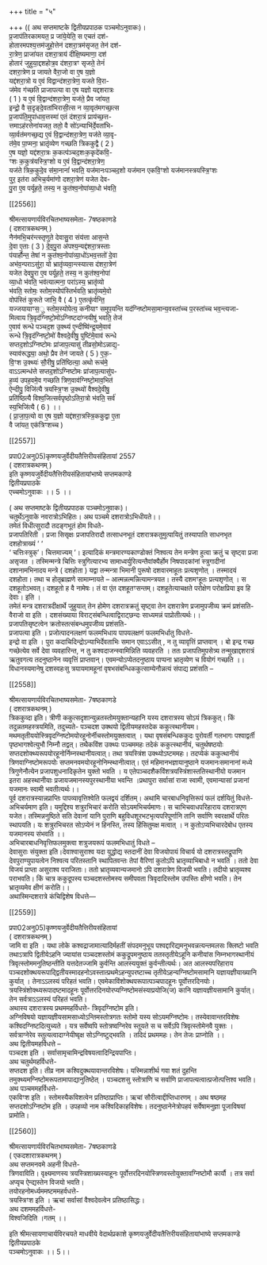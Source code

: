 +++
title = "५"

+++
(( अथ सप्तमाष्टके द्वितीयप्रपाठक पञ्चमोऽनुवाकः)।  
प्र॒जाप॑तिरकामयत॒ प्र जा॑ये॒येति॒ स एचतं दश॑-  
होतारमपश्य॒त्तम॑जुहो॒त्तेन॑ दशरा॒त्रम॑सृजत॒ तेन॑ दश॑-  
रा॒त्रेण॒ प्राजा॑यत दशरा॒त्राय॑ दीक्षि॒ष्यमाणा॒ दश॑  
होतारं जुहुया॒द्दशहोत्र॒व द॑शरा॒त्रꣳ सृजते॒ तेनं॑  
दशरा॒त्रेण प्र जायते वैरा॒जो वा ए॒ष य॒ज्ञो  
यद्द॑शरा॒त्रो य ए॒वं विद्वान्द॑शरा॒त्रेण॒ यजते वि॒रा-  
ज॑मेव ग॑च्छति प्राजापत्या वा ए॒ष यज्ञो यद्दशरात्रः  
( 1 ) य ए॒वं वि॒द्वान्द॑शरा॒त्रेण॒ यज॑ते॒ प्रैव जा॑यत॒  
इन्द्रो॒ वै स॒दृङ्दे॒वता॑भिरासी॒त्स न व्या॒वृत॑मगच्छ॒त्स  
प्र॒जाप॑ति॒मुपा॑धाव॒त्तस्मा॑ एतं द॑शरा॒त्रं प्राय॑च्छ॒त्त-  
त्तमाऽह॑रत्तेना॑यजत॒ ततो॒ वै सो॑ऽन्याभि॑र्दे॒वता॑भि-  
व्या॒र्वत॑मगच्छ॒द्य ए॒वं वि॒द्वान्द॑शरा॒त्रेण॒ यज॑ते व्या॒वृ-  
त॑मे॒व पा॒प्मना॒ भ्रातृ॑व्येण गच्छति त्रिककुद्वै ( 2 )  
ए॒ष यज्ञो॒ यद्द॑शरा॒त्रः क॒कत्प॑ञ्चद॒शःक॒कृदे॑कवि॒-  
ꣳशः क॒कुत्र॑यस्त्रि॒ꣳशो य ए॒वं वि॒द्वान्द॑शरा॒त्रेण॒  
यज॑ते त्रिक॒कुदे॒व स॑मा॒नानां॑ भवति॒ यज॑मानःपञ्चद॒शो यज॑मान एकवि॒ꣳशो यज॑मानस्त्रयस्त्रि॒ꣳशः  
पुर॒ इत॑रा अभिच॒र्यमा॑णो दशरा॒त्रेण॑ यजेत देव-  
पु॒रा ए॒व पर्यूहते॒ तस्य॒ न कुत॑श्व॒नोपा॑व्या॒धो भ॑वति॒

[[2556]]

श्रीमत्सायणार्यविरचितभाष्यसमेता- 7षष्ठकाणडे  
( दशरात्रकथनम् )  
नैन॑मभि॒चर॑न्त्स्तृणुते देवासु॒रा संय॑त्ता आस॒न्ते  
दे॒वा ए॒ताः ( 3 ) दे॒व॒पु॒रा अ॑पश्य॒न्यद्द॑शरा॒त्रस्ताः  
प॑यार्हौन्त॒ तेषां न कुत॑श्व॒नोपा॑व्या॒धो॑ऽभव॒त्ततो॑ दे॒वा  
अभ॑व॒न्पराऽसु॑रा॒ यो भ्रातृ॑व्यवा॒न्त्स्यात्स द॑शरा॒त्रेण॑  
यजेत देवपु॒रा ए॒व पर्यूहते॒ तस्य॒ न कुत॑श्व॒नोपा॑  
व्या॒धो भ॑वति॒ भव॑त्यात्मना॒ परा॑ऽस्य॒ भ्रातृ॑व्यो  
भ॑वति॒ स्तोमः॒ स्तोम॒स्योप॑स्तिर्भवति॒ भ्रातृ॑व्यमे॒वो  
वोप॑स्तिं कुरूते जाभि॒ वै ( 4 ) ए॒तत्कृ॑र्वन्ति॒  
यज्जयायाꣳस॒ु स्तोम॒स्योपेत्य॒ कनीयाꣳ समुप॒यन्ति यद॑ग्निष्टोमसा॒मान्य॒वस्ता॑च्च प॒रस्ता॑च्च भव॒न्त्यजा-  
मित्वाय त्रि॒वृद॑ग्निष्टो॒मो॑ऽग्निष्टदा॑ग्नयीषु॑ भवति॒ तेज॑  
ए॒वाव॑ रून्धे पञ्चद॒श उ॒क्थ्य॑ ए॒न्दीष्वि॑न्द्र॒यमे॒वाव॑  
रून्धे त्रि॒वृद॑ग्निष्टो॒मो॑ वैश्वदे॒वीषु॒ पुष्टि॑मे॒वाव॑ रून्धे  
सप्तद॒शोऽग्निष्टोमः प्रा॑जाप॒त्यासु॑ तीव्रसो॒मोऽन्नाद्य॒-  
स्याव॑रूद्ध्या॒ अथो॒ प्रैव तेन॑ जायते ( 5 ) ए॒क॒-  
वि॒ꣳश उ॒क्थ्यः॑ सौ॒रीषु॒ प्रति॑ष्ठित्या॒ अथो रूच॑मे॒  
वाऽऽत्मन्ध॑त्ते सप्तद॒शो॑ऽग्निष्टोमः प्रा॑जाप॒त्यासु॑प-  
ह॒व्य॑ उपह॒वमे॒व गच्छति त्रिण॒वाव॑ग्निष्टो॒माव॒भित॑  
ऐन्दीपु॒ विजि॑त्यै त्रयस्त्रि॒ꣳश उ॒क्थ्यो॑ वैश्वदे॒वीषु॒  
प्रति॑ष्ठित्यै विश्व॒जित्सर्वपृष्ठोऽतिरा॒त्रो भ॑वति॒ सर्व॑  
स्य॒भिजि॑त्यै ( 6 ) ।।  
( प्रा॒जा॒प॒त्यो वा ए॒ष य॒ज्ञो यद्द॑शरा॒त्रस्त्रि॒ककुद्वा ए॒ता  
वै जा॑यत॒ एक॑त्रिꣳशच्च )

[[2557]]

प्रपा02अनु05)कृष्णयजुर्वेदीयतैत्तिरीयसंहितायां 2557  
( दशरात्रकथनम् )  
इति कृष्णयजुर्वेदीयतैत्तिरीयसंहितायांभाष्ये सप्तमकाण्डे  
द्वितीयप्रपाठके  
एच्चमोऽनुवाकः ।। 5 ।।

( अथ सप्तमाष्टके द्वितीयप्रपाठक पञ्चमोऽनुवाकः)।  
चतुर्थेऽनुवाके नवरात्रोऽभिहितः। अथ पञ्चमे दशरात्रोऽभिधीयते।।  
तमेतं विधीत्सुरादौ तदङ्गभूतं होम विधते-  
प्रजापतिरिती । प्रजा सिसृक्षः प्रजापतिरादौ तत्साधनभूतं दशरात्रकतुमुत्पायितुं तस्यापाति साधनभृत दशहोत्राख्यं ‘ ‘  
‘ चत्तिःस्त्रुक्’। चित्तमाज्यम् ’। इत्यादिकं मन्त्रमारण्यकाण्डोक्तं निश्वत्य तेन मन्त्रेण हुत्वा क्रतुं च सृष्ट्वा प्रजा असृजत । तस्मिन्मन्त्रे चित्तिः स्त्रुगित्यारभ्य सामाध्वर्युरित्यन्तैवांक्यैर्होम निषपादकांनां स्त्रुगादीनां दशानामभिनादय मन्त्रे ( दशहोता ) यद्वा तन्मन्त्रा भिमानी पुरूषो दशवारमाहूतः प्रत्यशृणोत् । तस्मादयं दशहोता। तथा च होतृब्राह्मणे सामाम्नायते – आत्मन्नत्मन्नित्यामन्त्रयत। तस्यै दशमꣳहूतः प्रत्यशृणोत् । स दशहूतोऽभवत्। दशहूतो ह वै नामेषः। तं वा एंत दशहूतꣳसन्तम्। दशहूतेत्याचक्षते परोक्षेण परोक्षप्रिया इव हि देवाः। इति ।  
तमेतं मन्त्र दशरात्रदीक्षार्थे जुहुयात् तेन होमेण दशरात्रक्रतुं सृष्ट्वा तेन दशरात्रेण प्रजामुपजीव्य क्रमं प्रशंसति-  
वैराजो वा इति । दशसंख्याया विराट्संबन्धित्वाद्विराट्छन्दः साध्यमन्नं पाप्रोतीत्यर्थः।।  
प्रजापतिसृष्टत्वेन क्रतोस्तत्संबन्धमुपजीव्य प्रशंसति-  
प्रजापत्या इति । प्रजोत्पादनलक्षणं फलमभिधाय पापयलक्षणं फलमभिर्धातु विधत्ते-  
इन्द्रो वा इति । पुरा कदाचिदिन्द्रोऽन्याभिर्देवताभिः समान एवाऽऽसीत् , न तु व्यावृत्तिं प्राप्तवान् । बो इन्द्र गच्छ गच्छेत्येव सर्वे देवा व्यवहारिन्त, न तु कश्वदाजन्स्वामिन्निति व्यवहरति । ततः प्रजापतिमुपसेत्र्य तन्मुखाद्दशरात्रं ऋतुवगत्य तदनुष्ठानेन व्यवृत्तिं प्राप्तवान्। एवमन्योऽप्येतदनुष्ठाय पाप्पना भ्रातृव्येण च वियोगं गच्छति ।।  
विधानस्यमानेषु दशस्वहःसु त्रयायमामहूनां वृषभसंबन्धिककुत्साम्येनौन्नत्यं संपाद्य प्रशंसति –

[[2558]]

श्रीमत्सायणार्यविरचितभाष्यसमेता- 7षष्ठकाणडे  
( दशरात्रकथनम् )  
त्रिककुव्दा इति। त्रीणी ककुत्सदृशान्युन्नतस्तोमयुक्तान्यहानि यस्य दशरात्रस्य सोऽयं त्रिककुत्। किं तदुन्नतमहस्त्रयमिति, तदुच्यते- पञ्चदश उक्थयो द्वितीयमहस्तदेक ककुत्स्थानीयम। मथमतृतीययोस्त्रिवृदग्निष्टोमयोरहूनोर्नीचस्तोमयुक्तत्वात् । यथा वृषसंबन्धिककुदः पुरोवर्ती गलभागः पश्वाद्वर्ती पृष्ठभागश्वेत्युभौ निम्नौ तद्वत्। तथैकविंश उक्थ्पः पञ्चममहः तदेकं ककुत्स्थानीयं, चतुर्थषष्ठयोः सप्तदशोक्थ्यरूपयोरहूनोर्निम्नस्थानीयत्वात्। तथा त्रयस्त्रिंश उक्थ्योऽष्टममहः। तदप्येकं ककुत्थानीयं त्रिणवाग्निष्टोमरूपयोः सप्तमनवमयोरहूनोनिम्स्थानीत्वात्। एतं महिमानभज्ञायानुष्ठाने यजमानःसमानानां मध्ये त्रिगुणेनौत्येन प्रजापशुधनादिकृतेन युक्तो भवति । य एतेपञ्चदशैकविंशत्रयस्त्रिंशास्ततिस्थानीयो यजमान इतरा अहस्थानीयाः प्रजायजमानस्यपुरस्थानीया भवन्ति ।प्रथापुरा सर्वासां राजा स्वामी, एवमान्यासां प्रजानां यजमानः स्वामी भवतीत्यर्थः।।  
पूर्व दशरात्रस्यान्नप्राप्तिः पापव्यावृत्तिश्वेति फलद्वयं दर्शितम्। अथामि चारबाधनिवृत्तिरूपं फलं दर्शयितुं विधत्ते-  
अभिचर्यमाण इति। यमुद्दिश्य शत्रुरभिचारं करोति सोऽयमभिचर्यमाणः। स चाभिचवाधपरिहाराय दशरात्रएण यजेत। तस्मिन्ननुष्ठिते सति देवानां यानि पुराणि बहुविधशूरभटभृत्यपरिपूर्णानि तानि सर्वाणि स्वरक्षार्थे परितः स्थापयति। यः शत्रुरभिचरत सोऽप्येनं न हिनस्ति, तस्य हिंसितुमक्ष मत्वात् । न कुतोऽप्यभिचारदेबोध एतस्य यजमानस्य संभवति ।।  
अभिचारबाधनिवृत्तिफलमुक्त्वा शत्रुजयरूपं फलमभिधातुं विधते –  
देवासुराः संयुक्ता इति।देवाश्वासुराश्व यदा युद्धोद्य स्तदानीं देवा विजयोपायं विचार्य यो दशरात्रस्तद्रूपाणि देवपुराण्युपायत्वेन निश्वत्य परितस्तानि स्थापितवन्तः तेपां वैरिणां कुतोऽपि भ्रातृव्याभिबाधो न भवति । ततो देवा विजयं प्राप्ता असुराश्व पराजिताः। ततो भ्रातृव्यवान्यजमानो ऽपि दशरात्रेण विजयी भवति। तदीयो भ्रातृव्यश्व पराभवति। किं चात्र ककुदूपस्य पञ्चदशस्तोमस्य समीपवता त्रिवृदादिस्तोम उपस्तिः क्षीणो भवति। तेन भ्रातृव्यमेव क्षीणं करोति।।  
अथास्मिन्दशरात्रे कंचिद्विशेष विधत्ते—

[[2559]]

प्रपा02अनु05)कृष्णयजुर्वेदीयतैत्तिरीयसंहितायां  
( दशरात्रकथनम् )  
जामि वा इति । यथा लोके कश्वद्राजामात्यादिर्महतीं संपदमनुभूय पश्वद्दारिद्यमनुभवन्नत्यन्तमलसः क्लिष्टो भवति तथाऽत्रापि द्वितीयेऽहनि ज्यायांस पञ्चदशस्तोमं ककुद्रूपमनुष्ठाय ततस्तृतीयेऽहूनि कनीयांस निम्नभागस्थानीयं त्रिवृत्स्तोममनुतिष्ठन्तीति यत्तदेतज्जामि कुर्वन्ति आलस्ययुक्तं कुर्वन्तीत्यर्थः। अत आलस्यपरिहाराय पञ्चदशोक्थयरूपाद्द्वितीयस्मादहनोऽवस्तात्प्रथमेऽहन्युपरष्टाच्च तृतीयेऽहन्यग्निष्टोमसामानि यज्ञायज्ञीयाख्यानि कुर्यात् । तेनाऽऽलस्यं परिहतं भवति। एवमेकाविंशोक्थपरूपात्पञ्चपादहूनः पूर्वोत्तरदिनयोः। त्रयस्त्रिंशोक्थ्यरूपादष्टमादहूनः पूर्वोत्तरदिनयोरप्यग्निष्टोमसंस्याप्रयोजि(ज) कानि यज्ञायज्ञीयसामानि कुर्यात्। तेन सर्वत्राऽऽलस्यं परिहतं भवति।  
अथास्य दशरात्रस्य प्रथममहर्विधत्ते- त्रिवृदग्निष्टोम इति।  
अग्निविषयो यज्ञायज्ञीयसामसाध्योऽन्तिमस्तोत्रगतः स्तोमो यस्य सोऽयमग्निष्टोमः। तस्येवावान्तरविशेषः कश्विदग्निष्टदित्युच्यते । यत्र सर्वेष्वपि स्तोत्रष्वग्निरेव स्तूयते स च सर्वेऽपि त्रिवृत्स्तोमेनवै युक्तः । सर्वत्राग्नेरेव स्तुत्यत्वादाग्नेयीष्वृक्ष सोऽग्निष्टुद्भवति । तदिदं प्रथममहः। तेन तेजः प्राप्नोति ।।  
अथ द्वितीयमहर्विधत्ते –  
पञ्चदश इति । सर्वासामृचामिन्द्रविषयत्वादिन्द्रियपाप्तिः।  
अथ चतुर्थमहर्विधत्ते-  
सप्तदश इति। तीव्र नाम कश्विदुक्थयावान्तरविशेषः। यस्मिन्नाशीर्थ गवा शतं दुहन्ति तमुक्थ्यमग्निष्टोमरूपतामापाद्यानुतिष्ठेत् । पञ्चदशसु स्तोत्राणि च सर्वाणि प्राजापत्यत्वात्प्रजोत्पत्तिश्व भवति। अथ पञ्चममहर्विधत्ते-  
एकविꣳश इति । स्तोमस्यैकविशत्वेन प्रतिष्ठाप्राप्तिः। ऋचां सौरीत्वाद्दीप्तिधारणम् । अथ षष्ठमह  
सप्तदशोऽग्निष्टोम इति । उपहव्यो नाम कश्विदिकाहविशेषः। तदनुष्ठानेनेत्रोपहवं सर्वेषामनुज्ञा पूजाविषयां प्रामोति।

[[2560]]

श्रीमत्सायणार्यविरचितभाष्यसमेता- 7षष्ठकाणडे  
( एकदशारात्रकथनम् )  
अथ सप्तमनवमे अहनी विधत्ते-  
त्रिणवाविति। वृक्ष्यमाणस्य त्रयस्त्रिशाख्यस्याहूनः पूर्वोत्तरदिनयोस्त्रिणवस्तोयुक्तावग्निष्टोमौ कार्यौ । तत्र सर्वा अप्यृच ऐन्द्यस्तेन विजयो भवति।  
तयोरहनोमर्ध्यममष्टममहर्वधत्ते-  
त्रयस्त्रिꣳश इति । ऋचां सर्वासां वैश्वदेवत्वेन प्रतिष्ठासिद्धः।  
अथ दशममहर्विधत्ते-  
विश्वजिदिति ।गतम् ।।

इति श्रीमत्सायणाचार्यविरचयते माधवीये वेदार्थप्रकाशे कृष्णयजुर्वेदीयतैत्तिरीयसंहितायांभाष्ये सप्तमकाण्डे  
द्वितीयप्रपाठके  
पञ्चमोऽनुवाकः ।। 5।।
